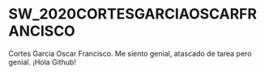 # SW_2020CORTESGARCIAOSCARFRANCISCO
Cortes Garcia Oscar Francisco. Me siento genial, atascado de tarea pero genial. ¡Hola Github!
